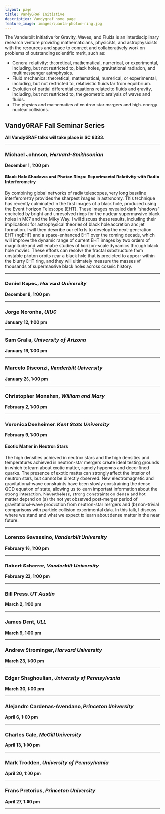```yaml
---
layout: page
title: VandyGRAF Initiative 
description: Vandygraf home page 
feature_image: images/quanta-photon-ring.jpg
---
```


 The Vanderbilt Initiative  for Gravity, Waves, and Fluids is an interdisciplinary research venture  providing mathematicians, physicists, and astrophysicists with the resources and space to connect and collaboratively work on problems of outstanding scientific merit, such as:

+ General relativity: theoretical, mathematical, numerical, or experimental, including, but not restricted to, black holes, gravitational radiation, and multimessenger astrophysics.
+ Fluid mechanics: theoretical, mathematical, numerical, or experimental, including, but not restricted to, relativistic fluids far from equilibrium.
+ Evolution of partial differential equations related to fluids and gravity, including, but not restricted to, the geometric analysis of waves and fluids.
+ The physics and mathematics of neutron star mergers and high-energy nuclear collisions.

## VandyGRAF Fall Seminar Series

**All VandyGRAF talks will take place in SC 6333.**

<hr>

### Michael Johnson, *Harvard-Smithsonian*
**December 1, 1:00 pm**

#### Black Hole Shadows and Photon Rings: Experimental Relativity with Radio Interferometry

By combining global networks of radio telescopes, very long baseline
interferometry provides the sharpest images in astronomy. This technique has
recently culminated in the first images of a black hole, produced using the
Event Horizon Telescope (EHT). These images revealed dark "shadows" encircled by
bright and unresolved rings for the nuclear supermassive black holes in M87 and
the Milky Way. I will discuss these results, including their implications for
astrophysical theories of black hole accretion and jet formation. I will then
describe our efforts to develop the next-generation EHT (ngEHT) and a
space-enhanced EHT over the coming decade, which will improve the dynamic range
of current EHT images by two orders of magnitude and will enable studies of
horizon-scale dynamics through black hole movies. These efforts can resolve the
fractal substructure from unstable photon orbits near a black hole that is
predicted to appear within the blurry EHT ring, and they will ultimately measure
the masses of thousands of supermassive black holes across cosmic history.

<hr>

### Daniel Kapec, *Harvard University*
**December 8, 1:00 pm**

<hr>

### Jorge Noronha, *UIUC*
**January 12, 1:00 pm**

<hr>

### Sam Gralla, *University of Arizona*
**January 19, 1:00 pm**

<hr>

### Marcelo Disconzi, *Vanderbilt University*
**January 26, 1:00 pm**

<hr>

### Christopher Monahan, *William and Mary*
**February 2, 1:00 pm**

<hr>

### Veronica Dexheimer, *Kent State University*
**February 9, 1:00 pm**

#### Exotic Matter in Neutron Stars

The high densities achieved in neutron stars and the high densities and
temperatures achieved in neutron-star mergers create ideal testing grounds in
which to learn about exotic matter, namely hyperons and deconfined quarks. The
presence of exotic matter can strongly affect the interior of neutron stars,
but cannot be directly observed. New electromagnetic and gravitational-wave
constraints have been slowly constraining the dense QCD equation of state,
allowing us to learn important information about the strong interaction.
Nevertheless, strong constraints on dense and hot matter depend on (a) the not
yet observed post-merger period of gravitational-wave production from
neutron-star mergers and (b) non-trivial comparisons with particle collision
experimental data. In this talk, I discuss where we stand and what we expect to
learn about dense matter in the near future.

<hr>

### Lorenzo Gavassino, *Vanderbilt University*
**February 16, 1:00 pm**

<hr>

### Robert Scherrer, *Vanderbilt University*
**February 23, 1:00 pm**

<hr>

### Bill Press, *UT Austin*
**March 2, 1:00 pm**

<hr>

### James Dent, *ULL*
**March 9, 1:00 pm**

<hr>

### Andrew Strominger, *Harvard University*
**March 23, 1:00 pm**

<hr>

### Edgar Shaghoulian, *University of Pennsylvania*
**March 30, 1:00 pm**

<hr>

### Alejandro Cardenas-Avendano, *Princeton University*
**April 6, 1:00 pm**

<hr>

### Charles Gale, *McGill University*
**April 13, 1:00 pm**

<hr>

### Mark Trodden, *University of Pennsylvania*
**April 20, 1:00 pm**

<hr>

### Frans Pretorius, *Princeton University*
**April 27, 1:00 pm**

<hr>
